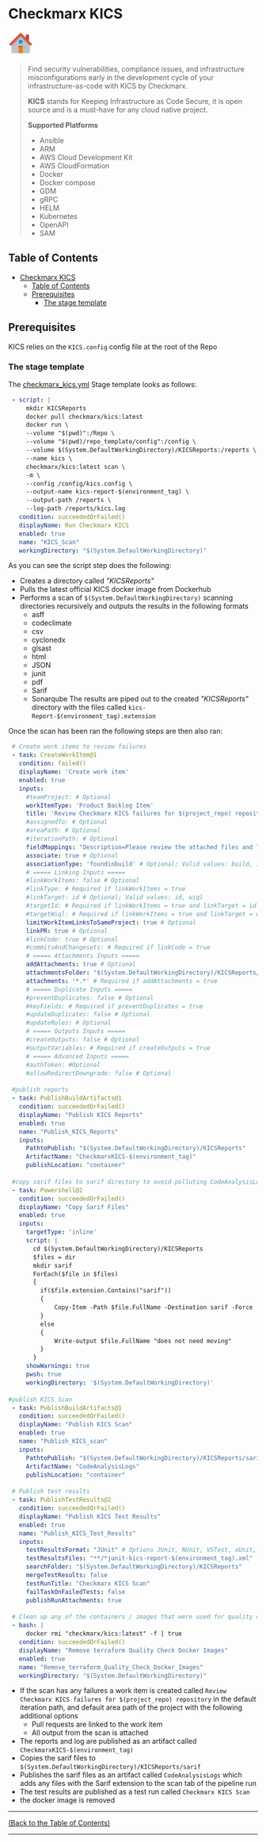 <!-- Checkmarx KICS -->
# Checkmarx KICS #

[![Home][Home_Image]][Code Quality]

> Find security vulnerabilities, compliance issues, and infrastructure misconfigurations early in the development cycle of your infrastructure-as-code with KICS by Checkmarx.
>
> **KICS** stands for Keeping Infrastructure as Code Secure, it is open source and is a must-have for any cloud native project.
>
> **Supported Platforms**
>
> * Ansible
> * ARM
> * AWS Cloud Development Kit
> * AWS CloudFormation
> * Docker
> * Docker compose
> * GDM
> * gRPC
> * HELM
> * Kubernetes
> * OpenAPI
> * SAM

<!-- TABLE OF CONTENTS -->
## Table of Contents ##

* [Checkmarx KICS](#checkmarx-kics)
  * [Table of Contents](#table-of-contents)
  * [Prerequisites](#prerequisites)
    * [The stage template](#the-stage-template)

## Prerequisites ##

KICS relies on the `KICS.config` config file at the root of the Repo

### The stage template ###

The [checkmarx_kics.yml] Stage template looks as follows:

 ```yaml
  - script: |
      mkdir KICSReports
      docker pull checkmarx/kics:latest
      docker run \
      --volume "$(pwd)":/Repo \
      --volume "$(pwd)/repo_template/config":/config \
      --volume $(System.DefaultWorkingDirectory)/KICSReports:/reports \
      --name kics \
      checkmarx/kics:latest scan \
      -m \
      --config /config/kics.config \
      --output-name kics-report-$(environment_tag) \
      --output-path /reports \
      --log-path /reports/kics.log
    condition: succeededOrFailed()
    displayName: Run Checkmarx KICS
    enabled: true
    name: "KICS_Scan"
    workingDirectory: "$(System.DefaultWorkingDirectory)"
  ```

As you can see the script step does the following:

* Creates a directory called *"KICSReports"*
* Pulls the latest official KICS docker image from Dockerhub
* Performs a scan of `$(System.DefaultWorkingDirectory)` scanning directories recursively and outputs the results in the following formats
  * asff
  * codeclimate
  * csv
  * cyclonedx
  * glsast
  * html
  * JSON
  * junit
  * pdf
  * Sarif
  * Sonarqube
The results are piped out to the created *"KICSReports"* directory with the files called `kics-Report-$(environment_tag).extension`

Once the scan has been ran the following steps are then also ran:

 ```yaml
  # Create work items to review failures
  - task: CreateWorkItem@1
    condition: failed()
    displayName: 'Create work item'
    enabled: true
    inputs:
      #teamProject: # Optional
      workItemType: 'Product Backlog Item'
      title: 'Review Checkmarx KICS failures for $(project_repo) repository'
      #assignedTo: # Optional
      #areaPath: # Optional
      #iterationPath: # Optional
      fieldMappings: "Description=Please review the attached files and linked build" # Optional; Required if your process defines additional required work item fields
      associate: true # Optional
      associationType: 'foundinbuild' # Optional; Valid values: build, integratedInBuild, foundInBuild
      # ===== Linking Inputs =====
      #linkWorkItems: false # Optional
      #linkType: # Required if linkWorkItems = true
      #linkTarget: id # Optional; Valid values: id, wiql
      #targetId: # Required if linkWorkItems = true and linkTarget = id
      #targetWiql: # Required if linkWorkItems = true and linkTarget = wiql
      limitWorkItemLinksToSameProject: true # Optional
      linkPR: true # Optional
      #linkCode: true # Optional
      #commitsAndChangesets: # Required if linkCode = true
      # ===== Attachments Inputs =====
      addAttachments: true # Optional
      attachmentsFolder: "$(System.DefaultWorkingDirectory)/KICSReports/" # Optional
      attachments: '*.*' # Required if addAttachments = true
      # ===== Duplicate Inputs =====
      #preventDuplicates: false # Optional
      #keyFields: # Required if preventDuplicates = true
      #updateDuplicates: false # Optional
      #updateRules: # Optional
      # ===== Outputs Inputs =====
      #createOutputs: false # Optional
      #outputVariables: # Required if createOutputs = true
      # ===== Advanced Inputs =====
      #authToken: #Optional
      #allowRedirectDowngrade: false # Optional  

  #publish reports
  - task: PublishBuildArtifacts@1
    condition: succeededOrFailed()
    displayName: "Publish KICS Reports"
    enabled: true
    name: "Publish_KICS_Reports"
    inputs:
      PathtoPublish: "$(System.DefaultWorkingDirectory)/KICSReports"
      ArtifactName: "CheckmarxKICS-$(environment_tag)"
      publishLocation: "container"

  #copy sarif files to sarif directory to avoid polluting CodeAnalysisLogs
  - task: Powershell@2
    condition: succeededOrFailed()
    displayName: "Copy Sarif Files"
    enabled: true
    inputs:
      targetType: 'inline'
      script: |
        cd $(System.DefaultWorkingDirectory)/KICSReports
        $files = dir
        mkdir sarif
        ForEach($file in $files)
        {
          if($file.extension.Contains("sarif"))
          {
              Copy-Item -Path $file.FullName -Destination sarif -Force
          }
          else
          {
              Write-output $file.FullName "does not need moving"
          }      
        }
      showWarnings: true
      pwsh: true
      workingDirectory: '$(System.DefaultWorkingDirectory)'

 #publish KICS Scan
  - task: PublishBuildArtifacts@1
    condition: succeededOrFailed()
    displayName: "Publish KICS Scan"
    enabled: true
    name: "Publish_KICS_scan"
    inputs:
      PathtoPublish: "$(System.DefaultWorkingDirectory)/KICSReports/sarif"
      ArtifactName: "CodeAnalysisLogs"
      publishLocation: "container"

  # Publish test results
  - task: PublishTestResults@2
    condition: succeededOrFailed()
    displayName: "Publish KICS Test Results"
    enabled: true
    name: "Publish_KICS_Test_Results"
    inputs:
      testResultsFormat: "JUnit" # Options JUnit, NUnit, VSTest, xUnit, cTest
      testResultsFiles: "**/*junit-kics-report-$(environment_tag).xml"
      searchFolder: "$(System.DefaultWorkingDirectory)/KICSReports"
      mergeTestResults: false
      testRunTitle: "Checkmarx KICS Scan"
      failTaskOnFailedTests: false
      publishRunAttachments: true

  # Clean up any of the containers / images that were used for quality checks
  - bash: |
      docker rmi "checkmarx/kics:latest" -f | true
    condition: succeededOrFailed()
    displayName: "Remove terraform Quality Check Docker Images"
    enabled: true
    name: "Remove_terraform_Quality_Check_Docker_Images"
    workingDirectory: "$(System.DefaultWorkingDirectory)"

  ```

* If the scan has any failures a work item is created called `Review Checkmarx KICS failures for $(project_repo) repository` in the default iteration path, and default area path of the project with the following additional options
  * Pull requests are linked to the work item
  * All output from the scan is attached
* The reports and log are published as an artifact called `CheckmarxKICS-$(environment_tag)`
* Copies the sarif files to `$(System.DefaultWorkingDirectory)/KICSReports/sarif`
* Publishes the sarif files as an artifact called `CodeAnalysisLogs` which adds any files with the Sarif extension to the scan tab of the pipeline run
* The test results are published as a test run called `Checkmarx KICS Scan`
* the docker image is removed

---
<!-- Readme Navigation -->
[(Back to the Table of Contents)](#table-of-contents)

---

<!-- MARKDOWN LINKS & IMAGES -->
<!-- https://www.markdownguide.org/basic-syntax/#reference-style-links -->

<!-- Azure Devops Links -->

<!-- BADGES AND SHIELDS -->
[contributors-shield]: https://img.shields.io/github/contributors/othneildrew/Best-README-Template.svg?style=for-the-badge
[forks-shield]: https://img.shields.io/github/forks/othneildrew/Best-README-Template.svg?style=for-the-badge
[issues-shield]: https://img.shields.io/github/issues/othneildrew/Best-README-Template.svg?style=for-the-badge
[license-shield]: https://img.shields.io/github/license/othneildrew/Best-README-Template.svg?style=for-the-badge
[linkedin-shield]: https://img.shields.io/badge/-LinkedIn-black.svg?style=for-the-badge&logo=linkedin&colorB=555
[stars-shield]: https://img.shields.io/github/stars/othneildrew/Best-README-Template.svg?style=for-the-badge

<!-- GITHUB LINKS -->
[contributors-url]: https://github.com/othneildrew/Best-README-Template/graphs/contributors
[forks-url]: https://github.com/othneildrew/Best-README-Template/network/members
[issues-url]: https://github.com/othneildrew/Best-README-Template/issues
[license-url]: https://github.com/othneildrew/Best-README-Template/blob/master/LICENSE.md
[linkedin-url]: https://linkedin.com/in/othneildrew
[stars-url]: https://github.com/othneildrew/Best-README-Template/stargazers

<!-- IMAGES AND ICONS -->
[Home_Image]: ./repo_template-images/home.png
[logo-image]: ./repo_template-images/logo.png
[pipeline-screenshot]: ./repo_template-images/pipeline-screenshot.png
[product-screenshot]: ./repo_template-images/screenshot.png
[teams-icon]: ./repo_template-images/teams.png

<!-- MARKDOWN DOCUMENT LINKS -->
[Blank Readme]: ./BLANK_README.md
[Code Quality]: ./docs/code_quality.md
[Bridgecrew_Checkov]: ./docs/code_quality/bridgecrew_checkov.md
[Checkmarx_KICS]: ./docs/code_quality/checkmarx_kics.md
[GitHub_Super_Linter]: ./docs/code_quality/github_super_linter.md
[Infracost]: ./docs/code_quality/Infracost.md
[License]: ./license.md
[Megalinter]: ./docs/code_quality/megalinter.md
[Mend_Bolt]: ./docs/code_quality/mend_bolt.md
[OWASP]: ./docs/code_quality/owasp.md
[Readme]: ./README.md
[Sonar_Cloud]: ./docs/code_quality/sonar_cloud.md
[Template_updater]: ./docs/code_quality/template_updater.md
[terraform_Compliance]: ./docs/code_quality/terraform_compliance.md
[Terrascan]: ./docs/code_quality/terrascan.md
[TFLint]: ./docs/code_quality/tflint.md
[TFSec]: ./docs/code_quality/tfsec.md
[Usage_Guide.md]: ./docs/usage_guide.md

<!-- CODE QUALITY TEMPLATE LINKS -->
[Checkmarx_KICS.yml]: /repo_template/build/pipelines/repo_template/build/code_quality_templates/checkmarx_kics.yml
[Checkov.yml]: /repo_template/build/pipelines/repo_template/build/code_quality_templates/checkov.yml
[Checkov_baseline_creator.yml]: /repo_template/build/pipelines/repo_template/build/code_quality_templates/checkov_baseline_creator.yml
[GitHub_Super_Linter.yml]: /repo_template/build/pipelines/repo_template/build/code_quality_templates/github_super_linter.yml
[Infracost.yml]: /repo_template/build/pipelines/repo_template/build/code_quality_templates/Infracost.yml
[Mega_Linter.yml]: /repo_template/build/pipelines/repo_template/build/code_quality_templates/mega_linter.yml
[OWASP.yml]: /repo_template/build/pipelines/repo_template/build/code_quality_templates/owasp.yml
[TFComplianceCheck.yml]: /repo_template/build/pipelines/repo_template/build/code_quality_templates/tfcompliancecheck.yml
[template_updater.yml]: /repo_template/build/pipelines/repo_template/build/code_quality_templates/template_updater.yml
[Terrascan.yml]: /repo_template/build/pipelines/repo_template/build/code_quality_templates/terrascan.yml
[TFLint.yml]: /repo_template/build/pipelines/repo_template/build/code_quality_templates/tflint.yml
[TFSec.yml]: /repo_template/build/pipelines/repo_template/build/code_quality_templates/tfsec.yml

<!-- IAC TEMPLATE LINKS-->
[terraform_apply.yml]: /repo_template/build/pipelines/repo_template/build/iac_templates/terraform_apply.yml
[terraform_plan.yml]: /repo_template/build/pipelines/repo_template/build/iac_templates/terraform_plan.yml
[variables.yml]: /repo_template/build/pipelines/repo_template/build/iac_templates/variables.yml

<!-- PIPELINE LINKS -->
[infrastructure.yml]: /repo_template/build/pipelines/infrastructure.yml
[code_quality.yml]: /repo_template/build/pipelines/code_quality.yml

<!-- GitHub stuff-->
<!--
***
*** this is all the github stuff that currently isn't relevant to BCA 
***
-->

<!--
*** Thanks for checking out the Best-README-Template. If you have a suggestion
*** that would make this better, please fork the Repo and create a pull request
*** or simply open an issue with the tag "enhancement".
*** Don't forget to give the project a star!
*** Thanks again! Now go create something AMAZING! :D
-->

<!-- PROJECT SHIELDS -->
<!--
*** I'm using markdown "reference style" links for readability.
*** Reference links are enclosed in brackets [ ] instead of parentheses ( ).
*** See the bottom of this document for the declaration of the reference variables
*** for contributors-url, forks-url, etc. This is an optional, concise syntax you may use.
*** https://www.markdownguide.org/basic-syntax/#reference-style-links
-->
<!--
[![Contributors][contributors-shield]][contributors-url]
[![Forks][forks-shield]][forks-url]
[![Stargazers][stars-shield]][stars-url]
[![Issues][issues-shield]][issues-url]
[![MIT License][license-shield]][license-url]
[![LinkedIn][linkedin-shield]][linkedin-url]
-->

